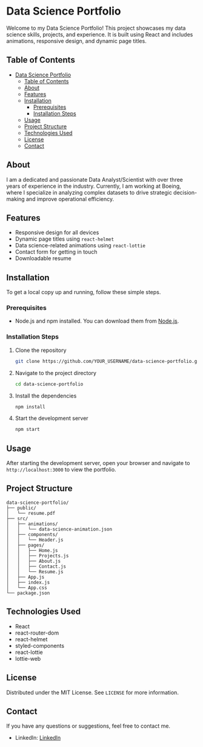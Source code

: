 # Data Science Portfolio

Welcome to my Data Science Portfolio! This project showcases my data science skills, projects, and experience. It is built using React and includes animations, responsive design, and dynamic page titles.

## Table of Contents
- [Data Science Portfolio](#data-science-portfolio)
  - [Table of Contents](#table-of-contents)
  - [About](#about)
  - [Features](#features)
  - [Installation](#installation)
    - [Prerequisites](#prerequisites)
    - [Installation Steps](#installation-steps)
  - [Usage](#usage)
  - [Project Structure](#project-structure)
  - [Technologies Used](#technologies-used)
  - [License](#license)
  - [Contact](#contact)

## About
I am a dedicated and passionate Data Analyst/Scientist with over three years of experience in the industry. Currently, I am working at Boeing, where I specialize in analyzing complex datasets to drive strategic decision-making and improve operational efficiency.

## Features
- Responsive design for all devices
- Dynamic page titles using `react-helmet`
- Data science-related animations using `react-lottie`
- Contact form for getting in touch
- Downloadable resume

## Installation
To get a local copy up and running, follow these simple steps.

### Prerequisites
- Node.js and npm installed. You can download them from [Node.js](https://nodejs.org/).

### Installation Steps
1. Clone the repository
   ```bash
   git clone https://github.com/YOUR_USERNAME/data-science-portfolio.git
   ```
2. Navigate to the project directory
   ```bash
   cd data-science-portfolio
   ```
3. Install the dependencies
   ```bash
   npm install
   ```
4. Start the development server
   ```bash
   npm start
   ```

## Usage
After starting the development server, open your browser and navigate to `http://localhost:3000` to view the portfolio.

## Project Structure
```plaintext
data-science-portfolio/
├── public/
│   └── resume.pdf
├── src/
│   ├── animations/
│   │   └── data-science-animation.json
│   ├── components/
│   │   └── Header.js
│   ├── pages/
│   │   ├── Home.js
│   │   ├── Projects.js
│   │   ├── About.js
│   │   ├── Contact.js
│   │   └── Resume.js
│   ├── App.js
│   ├── index.js
│   └── App.css
└── package.json
```

## Technologies Used
- React
- react-router-dom
- react-helmet
- styled-components
- react-lottie
- lottie-web

## License
Distributed under the MIT License. See `LICENSE` for more information.

## Contact
If you have any questions or suggestions, feel free to contact me.

- LinkedIn: [LinkedIn](https://www.linkedin.com/in/your-profile)

